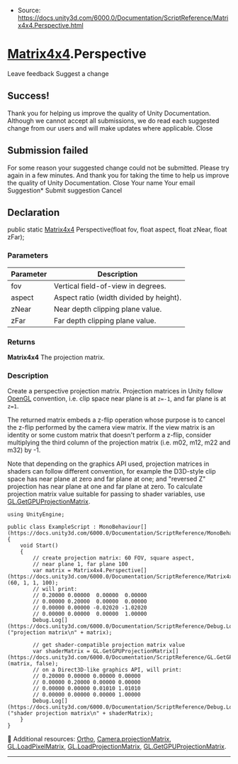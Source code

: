 * Source: https://docs.unity3d.com/6000.0/Documentation/ScriptReference/Matrix4x4.Perspective.html

#  [Matrix4x4](https://docs.unity3d.com/6000.0/Documentation/ScriptReference/Matrix4x4.html).Perspective
Leave feedback
Suggest a change
## Success!
Thank you for helping us improve the quality of Unity Documentation. Although we cannot accept all submissions, we do read each suggested change from our users and will make updates where applicable.
Close
## Submission failed
For some reason your suggested change could not be submitted. Please <a>try again</a> in a few minutes. And thank you for taking the time to help us improve the quality of Unity Documentation.
Close
Your name Your email Suggestion* Submit suggestion
Cancel
## Declaration
public static [Matrix4x4](https://docs.unity3d.com/6000.0/Documentation/ScriptReference/Matrix4x4.html) Perspective(float fov, float aspect, float zNear, float zFar); 
### Parameters
Parameter | Description  
---|---  
fov | Vertical field-of-view in degrees.  
aspect | Aspect ratio (width divided by height).  
zNear | Near depth clipping plane value.  
zFar | Far depth clipping plane value.  
### Returns
**Matrix4x4** The projection matrix. 
### Description
Create a perspective projection matrix.
Projection matrices in Unity follow [OpenGL](https://en.wikipedia.org/wiki/OpenGL) convention, i.e. clip space near plane is at `z=-1`, and far plane is at `z=1`.  
  
The returned matrix embeds a z-flip operation whose purpose is to cancel the z-flip performed by the camera view matrix. If the view matrix is an identity or some custom matrix that doesn't perform a z-flip, consider multiplying the third column of the projection matrix (i.e. m02, m12, m22 and m32) by -1.  
  
Note that depending on the graphics API used, projection matrices in shaders can follow different convention, for example the D3D-style clip space has near plane at zero and far plane at one; and "reversed Z" projection has near plane at one and far plane at zero. To calculate projection matrix value suitable for passing to shader variables, use [GL.GetGPUProjectionMatrix](https://docs.unity3d.com/6000.0/Documentation/ScriptReference/GL.GetGPUProjectionMatrix.html).
```
using UnityEngine;  
  
public class ExampleScript : MonoBehaviour[](https://docs.unity3d.com/6000.0/Documentation/ScriptReference/MonoBehaviour.html)
{
    void Start()
    {
        // create projection matrix: 60 FOV, square aspect,
        // near plane 1, far plane 100
        var matrix = Matrix4x4.Perspective[](https://docs.unity3d.com/6000.0/Documentation/ScriptReference/Matrix4x4.Perspective.html)(60, 1, 1, 100);
        // will print:
        // 0.20000 0.00000  0.00000  0.00000
        // 0.00000 0.20000  0.00000  0.00000
        // 0.00000 0.00000 -0.02020 -1.02020
        // 0.00000 0.00000  0.00000  1.00000
        Debug.Log[](https://docs.unity3d.com/6000.0/Documentation/ScriptReference/Debug.Log.html)("projection matrix\n" + matrix);  
  
        // get shader-compatible projection matrix value
        var shaderMatrix = GL.GetGPUProjectionMatrix[](https://docs.unity3d.com/6000.0/Documentation/ScriptReference/GL.GetGPUProjectionMatrix.html)(matrix, false);
        // on a Direct3D-like graphics API, will print:
        // 0.20000 0.00000 0.00000 0.00000
        // 0.00000 0.20000 0.00000 0.00000
        // 0.00000 0.00000 0.01010 1.01010
        // 0.00000 0.00000 0.00000 1.00000
        Debug.Log[](https://docs.unity3d.com/6000.0/Documentation/ScriptReference/Debug.Log.html)("shader projection matrix\n" + shaderMatrix);
    }
}

```

Additional resources: [Ortho](https://docs.unity3d.com/6000.0/Documentation/ScriptReference/Matrix4x4.Ortho.html), [Camera.projectionMatrix](https://docs.unity3d.com/6000.0/Documentation/ScriptReference/Camera-projectionMatrix.html), [GL.LoadPixelMatrix](https://docs.unity3d.com/6000.0/Documentation/ScriptReference/GL.LoadPixelMatrix.html), [GL.LoadProjectionMatrix](https://docs.unity3d.com/6000.0/Documentation/ScriptReference/GL.LoadProjectionMatrix.html), [GL.GetGPUProjectionMatrix](https://docs.unity3d.com/6000.0/Documentation/ScriptReference/GL.GetGPUProjectionMatrix.html).
* * *
